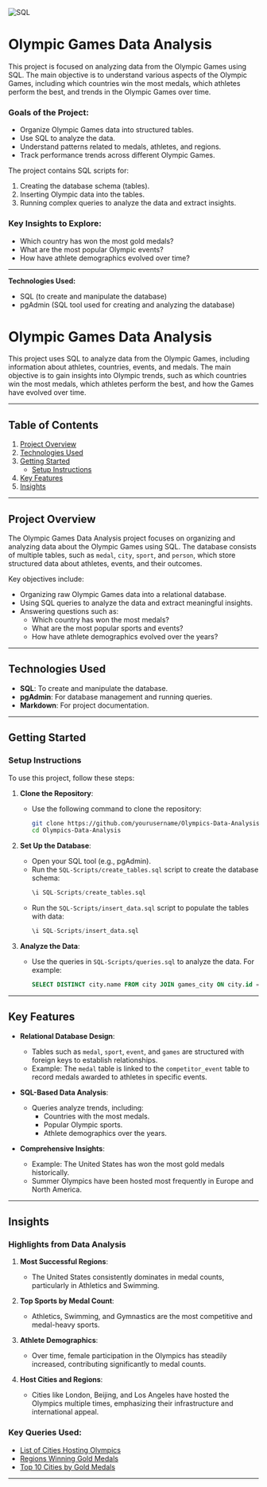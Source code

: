 ![SQL](https://img.shields.io/badge/SQL-Data%20Analysis-blue)
# Olympic Games Data Analysis

This project is focused on analyzing data from the Olympic Games using SQL. The main objective is to understand various aspects of the Olympic Games, including which countries win the most medals, which athletes perform the best, and trends in the Olympic Games over time.

### Goals of the Project:
- Organize Olympic Games data into structured tables.
- Use SQL to analyze the data.
- Understand patterns related to medals, athletes, and regions.
- Track performance trends across different Olympic Games.

The project contains SQL scripts for:
1. Creating the database schema (tables).
2. Inserting Olympic data into the tables.
3. Running complex queries to analyze the data and extract insights.

### Key Insights to Explore:
- Which country has won the most gold medals?
- What are the most popular Olympic events?
- How have athlete demographics evolved over time?

---

**Technologies Used:**
- SQL (to create and manipulate the database)
- pgAdmin (SQL tool used for creating and analyzing the database)

# Olympic Games Data Analysis

This project uses SQL to analyze data from the Olympic Games, including information about athletes, countries, events, and medals. The main objective is to gain insights into Olympic trends, such as which countries win the most medals, which athletes perform the best, and how the Games have evolved over time.

---

## Table of Contents
1. [Project Overview](#project-overview)
2. [Technologies Used](#technologies-used)
3. [Getting Started](#getting-started)
   - [Setup Instructions](#setup-instructions)
4. [Key Features](#key-features)
5. [Insights](#insights)

---

## Project Overview

The Olympic Games Data Analysis project focuses on organizing and analyzing data about the Olympic Games using SQL. The database consists of multiple tables, such as `medal`, `city`, `sport`, and `person`, which store structured data about athletes, events, and their outcomes.

Key objectives include:
- Organizing raw Olympic Games data into a relational database.
- Using SQL queries to analyze the data and extract meaningful insights.
- Answering questions such as:
  - Which country has won the most medals?
  - What are the most popular sports and events?
  - How have athlete demographics evolved over the years?

---

## Technologies Used

- **SQL**: To create and manipulate the database.
- **pgAdmin**: For database management and running queries.
- **Markdown**: For project documentation.

---

## Getting Started

### Setup Instructions

To use this project, follow these steps:

1. **Clone the Repository**:
   - Use the following command to clone the repository:
     ```bash
     git clone https://github.com/yourusername/Olympics-Data-Analysis.git
     cd Olympics-Data-Analysis
     ```

2. **Set Up the Database**:
   - Open your SQL tool (e.g., pgAdmin).
   - Run the `SQL-Scripts/create_tables.sql` script to create the database schema:
     ```sql
     \i SQL-Scripts/create_tables.sql
     ```
   - Run the `SQL-Scripts/insert_data.sql` script to populate the tables with data:
     ```sql
     \i SQL-Scripts/insert_data.sql
     ```

3. **Analyze the Data**:
   - Use the queries in `SQL-Scripts/queries.sql` to analyze the data. For example:
     ```sql
     SELECT DISTINCT city.name FROM city JOIN games_city ON city.id = games_city.city_id;
     ```

---

## Key Features

- **Relational Database Design**:
  - Tables such as `medal`, `sport`, `event`, and `games` are structured with foreign keys to establish relationships.
  - Example: The `medal` table is linked to the `competitor_event` table to record medals awarded to athletes in specific events.

- **SQL-Based Data Analysis**:
  - Queries analyze trends, including:
    - Countries with the most medals.
    - Popular Olympic sports.
    - Athlete demographics over the years.

- **Comprehensive Insights**:
  - Example: The United States has won the most gold medals historically.
  - Summer Olympics have been hosted most frequently in Europe and North America.

---

## Insights

### Highlights from Data Analysis

1. **Most Successful Regions**:
   - The United States consistently dominates in medal counts, particularly in Athletics and Swimming.

2. **Top Sports by Medal Count**:
   - Athletics, Swimming, and Gymnastics are the most competitive and medal-heavy sports.

3. **Athlete Demographics**:
   - Over time, female participation in the Olympics has steadily increased, contributing significantly to medal counts.

4. **Host Cities and Regions**:
   - Cities like London, Beijing, and Los Angeles have hosted the Olympics multiple times, emphasizing their infrastructure and international appeal.

### Key Queries Used:
- [List of Cities Hosting Olympics](SQL-Scripts/queries.sql)
- [Regions Winning Gold Medals](SQL-Scripts/queries.sql)
- [Top 10 Cities by Gold Medals](SQL-Scripts/queries.sql)

---


